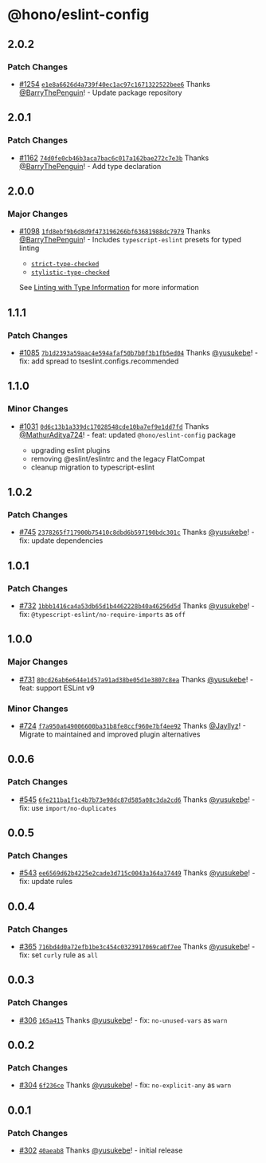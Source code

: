 # @hono/eslint-config

## 2.0.2

### Patch Changes

- [#1254](https://github.com/honojs/middleware/pull/1254) [`e1e8a6626d4a739f40ec1ac97c1671322522bee6`](https://github.com/honojs/middleware/commit/e1e8a6626d4a739f40ec1ac97c1671322522bee6) Thanks [@BarryThePenguin](https://github.com/BarryThePenguin)! - Update package repository

## 2.0.1

### Patch Changes

- [#1162](https://github.com/honojs/middleware/pull/1162) [`74d0fe0cb46b3aca7bac6c017a162bae272c7e3b`](https://github.com/honojs/middleware/commit/74d0fe0cb46b3aca7bac6c017a162bae272c7e3b) Thanks [@BarryThePenguin](https://github.com/BarryThePenguin)! - Add type declaration

## 2.0.0

### Major Changes

- [#1098](https://github.com/honojs/middleware/pull/1098) [`1fd8ebf9b6d8d9f473196266bf63681988dc7979`](https://github.com/honojs/middleware/commit/1fd8ebf9b6d8d9f473196266bf63681988dc7979) Thanks [@BarryThePenguin](https://github.com/BarryThePenguin)! - Includes `typescript-eslint` presets for typed linting

  - [`strict-type-checked`](https://typescript-eslint.io/users/configs#strict-type-checked)
  - [`stylistic-type-checked`](https://typescript-eslint.io/users/configs#stylistic-type-checked)

  See [Linting with Type Information](https://typescript-eslint.io/getting-started/typed-linting) for more information

## 1.1.1

### Patch Changes

- [#1085](https://github.com/honojs/middleware/pull/1085) [`7b1d2393a59aac4e594afaf50b7b0f3b1fb5ed04`](https://github.com/honojs/middleware/commit/7b1d2393a59aac4e594afaf50b7b0f3b1fb5ed04) Thanks [@yusukebe](https://github.com/yusukebe)! - fix: add spread to tseslint.configs.recommended

## 1.1.0

### Minor Changes

- [#1031](https://github.com/honojs/middleware/pull/1031) [`0d6c13b1a339dc17028548cde10ba7ef9e1dd7fd`](https://github.com/honojs/middleware/commit/0d6c13b1a339dc17028548cde10ba7ef9e1dd7fd) Thanks [@MathurAditya724](https://github.com/MathurAditya724)! - feat: updated `@hono/eslint-config` package

  - upgrading eslint plugins
  - removing @eslint/eslintrc and the legacy FlatCompat
  - cleanup migration to typescript-eslint

## 1.0.2

### Patch Changes

- [#745](https://github.com/honojs/middleware/pull/745) [`2378265f717900b75410c8dbd6b597190bdc301c`](https://github.com/honojs/middleware/commit/2378265f717900b75410c8dbd6b597190bdc301c) Thanks [@yusukebe](https://github.com/yusukebe)! - fix: update dependencies

## 1.0.1

### Patch Changes

- [#732](https://github.com/honojs/middleware/pull/732) [`1bbb1416ca4a53db65d1b4462228b40a46256d5d`](https://github.com/honojs/middleware/commit/1bbb1416ca4a53db65d1b4462228b40a46256d5d) Thanks [@yusukebe](https://github.com/yusukebe)! - fix: `@typescript-eslint/no-require-imports` as `off`

## 1.0.0

### Major Changes

- [#731](https://github.com/honojs/middleware/pull/731) [`80cd26ab6e644e1d57a91ad38be05d1e3807c8ea`](https://github.com/honojs/middleware/commit/80cd26ab6e644e1d57a91ad38be05d1e3807c8ea) Thanks [@yusukebe](https://github.com/yusukebe)! - feat: support ESLint v9

### Minor Changes

- [#724](https://github.com/honojs/middleware/pull/724) [`f7a950a649006600ba31b8fe8ccf960e7bf4ee92`](https://github.com/honojs/middleware/commit/f7a950a649006600ba31b8fe8ccf960e7bf4ee92) Thanks [@Jayllyz](https://github.com/Jayllyz)! - Migrate to maintained and improved plugin alternatives

## 0.0.6

### Patch Changes

- [#545](https://github.com/honojs/middleware/pull/545) [`6fe211ba1f1c4b7b73e98dc87d585a08c3da2cd6`](https://github.com/honojs/middleware/commit/6fe211ba1f1c4b7b73e98dc87d585a08c3da2cd6) Thanks [@yusukebe](https://github.com/yusukebe)! - fix: use `import/no-duplicates`

## 0.0.5

### Patch Changes

- [#543](https://github.com/honojs/middleware/pull/543) [`ee6569d62b4225e2cade3d715c0043a364a37449`](https://github.com/honojs/middleware/commit/ee6569d62b4225e2cade3d715c0043a364a37449) Thanks [@yusukebe](https://github.com/yusukebe)! - fix: update rules

## 0.0.4

### Patch Changes

- [#365](https://github.com/honojs/middleware/pull/365) [`716bd4d0a72efb1be3c454c0323917069ca0f7ee`](https://github.com/honojs/middleware/commit/716bd4d0a72efb1be3c454c0323917069ca0f7ee) Thanks [@yusukebe](https://github.com/yusukebe)! - fix: set `curly` rule as `all`

## 0.0.3

### Patch Changes

- [#306](https://github.com/honojs/middleware/pull/306) [`165a415`](https://github.com/honojs/middleware/commit/165a415ec3cb7f1f66b243ddd69bff7556d3493d) Thanks [@yusukebe](https://github.com/yusukebe)! - fix: `no-unused-vars` as `warn`

## 0.0.2

### Patch Changes

- [#304](https://github.com/honojs/middleware/pull/304) [`6f236ce`](https://github.com/honojs/middleware/commit/6f236ce823f618e3ab59a2b807510df17ebed4de) Thanks [@yusukebe](https://github.com/yusukebe)! - fix: `no-explicit-any` as `warn`

## 0.0.1

### Patch Changes

- [#302](https://github.com/honojs/middleware/pull/302) [`40aeab8`](https://github.com/honojs/middleware/commit/40aeab8e3ee84d988a493237df1308cace8b5476) Thanks [@yusukebe](https://github.com/yusukebe)! - initial release
